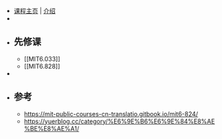 - [课程主页](https://pdos.csail.mit.edu/6.824/) | [介绍](https://csdiy.wiki/%E5%B9%B6%E8%A1%8C%E4%B8%8E%E5%88%86%E5%B8%83%E5%BC%8F%E7%B3%BB%E7%BB%9F/MIT6.824/)
-
- ## 先修课
	- [[MIT6.033]]
	- [[MIT6.828]]
-
- ## 参考
	- https://mit-public-courses-cn-translatio.gitbook.io/mit6-824/
	- https://yuerblog.cc/category/%E6%9E%B6%E6%9E%84%E8%AE%BE%E8%AE%A1/